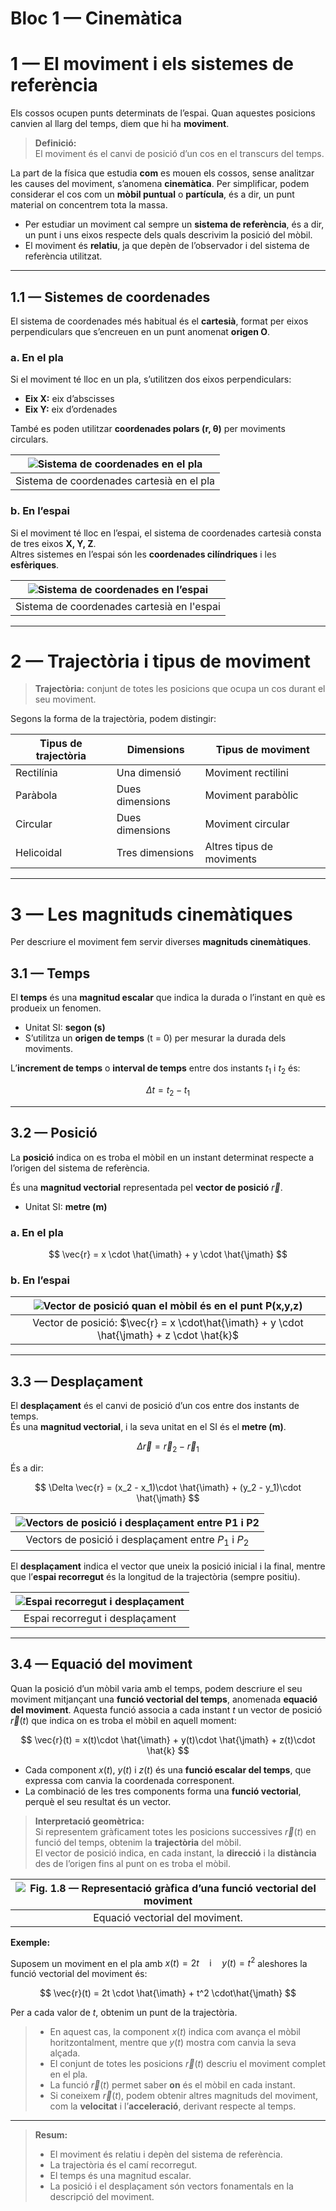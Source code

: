 # Bloc 1 — Cinemàtica

# 1 — El moviment i els sistemes de referència

Els cossos ocupen punts determinats de l’espai. Quan aquestes posicions canvien al llarg del temps, diem que hi ha **moviment**.

> **Definició:**  
> El moviment és el canvi de posició d’un cos en el transcurs del temps.

La part de la física que estudia **com** es mouen els cossos, sense analitzar les causes del moviment, s’anomena **cinemàtica**.
Per simplificar, podem considerar el cos com un **mòbil puntual** o **partícula**, és a dir, un punt material on concentrem tota la massa.

- Per estudiar un moviment cal sempre un **sistema de referència**, és a dir, un punt i uns eixos respecte dels quals descrivim la posició del mòbil.  
- El moviment és **relatiu**, ja que depèn de l’observador i del sistema de referència utilitzat.

---

## 1.1 — Sistemes de coordenades

El sistema de coordenades més habitual és el **cartesià**, format per eixos perpendiculars que s’encreuen en un punt anomenat **origen O**.

### a. En el pla

Si el moviment té lloc en un pla, s’utilitzen dos eixos perpendiculars:
- **Eix X:** eix d’abscisses  
- **Eix Y:** eix d’ordenades  

També es poden utilitzar **coordenades polars (r, θ)** per moviments circulars.

| ![Sistema de coordenades en el pla](img/bloc1/1.png) |
|:--------------------------------------:|
| Sistema de coordenades cartesià en el pla |

### b. En l’espai

Si el moviment té lloc en l’espai, el sistema de coordenades cartesià consta de tres eixos **X, Y, Z**.  
Altres sistemes en l’espai són les **coordenades cilíndriques** i les **esfèriques**.

| ![Sistema de coordenades en l’espai](img/bloc1/2.png) |
|:--------------------------------------:|
| Sistema de coordenades cartesià en l'espai |

---

# 2 — Trajectòria i tipus de moviment

> **Trajectòria:** conjunt de totes les posicions que ocupa un cos durant el seu moviment.

Segons la forma de la trajectòria, podem distingir:

| Tipus de trajectòria | Dimensions | Tipus de moviment |
|----------------------|----------|-------------------|
| Rectilínia | Una dimensió | Moviment rectilini |
| Paràbola | Dues dimensions | Moviment parabòlic |
| Circular | Dues dimensions  | Moviment circular |
| Helicoidal | Tres dimensions  | Altres tipus de moviments |

---

# 3 — Les magnituds cinemàtiques

Per descriure el moviment fem servir diverses **magnituds cinemàtiques**.

## 3.1 — Temps

El **temps** és una **magnitud escalar** que indica la durada o l’instant en què es produeix un fenomen.

- Unitat SI: **segon (s)**  
- S’utilitza un **origen de temps** (t = 0) per mesurar la durada dels moviments.

L’**increment de temps** o **interval de temps** entre dos instants $t_1$ i $t_2$ és:

$$
\Delta t = t_2 - t_1
$$

---

## 3.2 — Posició

La **posició** indica on es troba el mòbil en un instant determinat respecte a l’origen del sistema de referència.

És una **magnitud vectorial** representada pel **vector de posició** $\vec{r}$.

- Unitat SI: **metre (m)**

### a. En el pla

$$
\vec{r} = x \cdot \hat{\imath} + y \cdot \hat{\jmath}
$$

### b. En l’espai

| ![Vector de posició quan el mòbil és en el punt P(x,y,z)](img/bloc1/4.png) |
|:--------------------------------------:|
| Vector de posició: $\vec{r} = x \cdot\hat{\imath} + y \cdot \hat{\jmath} + z \cdot \hat{k}$ |

<!--
La posició pot variar amb el temps. En aquest cas, parlem de la **funció del moviment** o **equació del moviment**:

- En el pla:  
  $$ \vec{r}(t) = x(t) + y(t) $$
- En l’espai:  
  $$ \vec{r}(t) = x(t) + y(t) + z(t) $$
-->

---

## 3.3 — Desplaçament

El **desplaçament** és el canvi de posició d’un cos entre dos instants de temps.  
És una **magnitud vectorial**, i la seva unitat en el SI és el **metre (m)**.

$$
\Delta \vec{r} = \vec{r}_2 - \vec{r}_1
$$

És a dir:

$$
\Delta \vec{r} = (x_2 - x_1)\cdot \hat{\imath} + (y_2 - y_1)\cdot \hat{\jmath}
$$

|![Vectors de posició i desplaçament entre P1 i P2](img/bloc1/5.png)|
|:--------------------------------------:|
| Vectors de posició i desplaçament entre $P_1$ i $P_2$ |

El **desplaçament** indica el vector que uneix la posició inicial i la final, mentre que l’**espai recorregut** és la longitud de la trajectòria (sempre positiu).

| ![Espai recorregut i desplaçament](img/bloc1/6.png) |
|:--------------------------------------:|
| Espai recorregut i desplaçament |

---

## 3.4 — Equació del moviment

Quan la posició d’un mòbil varia amb el temps, podem descriure el seu moviment mitjançant una **funció vectorial del temps**, anomenada **equació del moviment**.
Aquesta funció associa a cada instant $t$ un vector de posició $\vec{r}(t)$ que indica on es troba el mòbil en aquell moment:

$$
\vec{r}(t) = x(t)\cdot \hat{\imath} + y(t)\cdot \hat{\jmath} + z(t)\cdot \hat{k}
$$

- Cada component  $x(t)$, $y(t)$ i $z(t)$ és una **funció escalar del temps**, que expressa com canvia la coordenada corresponent.
- La combinació de les tres components forma una **funció vectorial**, perquè el seu resultat és un vector.

> **Interpretació geomètrica:**  
> Si representem gràficament totes les posicions successives $\vec{r}(t)$ en funció del temps, obtenim la **trajectòria** del mòbil.  
> El vector de posició indica, en cada instant, la **direcció** i la **distància** des de l’origen fins al punt on es troba el mòbil.

| ![Fig. 1.8 — Representació gràfica d’una funció vectorial del moviment](img/bloc1/7.png) |
|:--------------------------------------:|
| Equació vectorial del moviment. |

**Exemple:**

Suposem un moviment en el pla amb $x(t) = 2t \quad \text{i} \quad y(t) = t^2$ aleshores la funció vectorial del moviment és:

$$
\vec{r}(t) = 2t \cdot \hat{\imath} + t^2 \cdot\hat{\jmath}
$$

Per a cada valor de $t$, obtenim un punt de la trajectòria.

> - En aquest cas, la component $x(t)$ indica com avança el mòbil horitzontalment, mentre que $y(t)$ mostra com canvia la seva alçada.  
> - El conjunt de totes les posicions $\vec{r}(t)$ descriu el moviment complet en el pla.
> - La funció $\vec{r}(t)$ permet saber **on** és el mòbil en cada instant.
> - Si coneixem $\vec{r}(t)$, podem obtenir altres magnituds del moviment, com la **velocitat** i l’**acceleració**, derivant respecte al temps.

---

> **Resum:**  
> - El moviment és relatiu i depèn del sistema de referència.  
> - La trajectòria és el camí recorregut.  
> - El temps és una magnitud escalar.  
> - La posició i el desplaçament són vectors fonamentals en la descripció del moviment.
